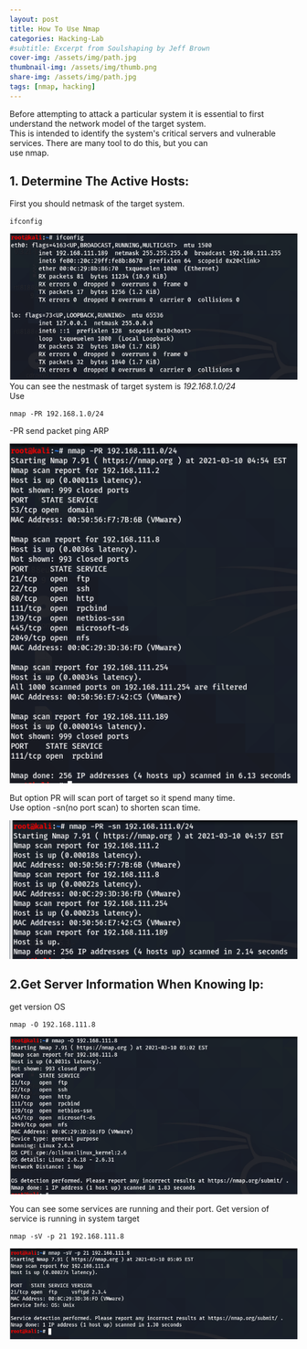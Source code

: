 ```yaml
---
layout: post
title: How To Use Nmap
categories: Hacking-Lab
#subtitle: Excerpt from Soulshaping by Jeff Brown
cover-img: /assets/img/path.jpg
thumbnail-img: /assets/img/thumb.png
share-img: /assets/img/path.jpg
tags: [nmap, hacking]
---
```

Before attempting to attack a particular system it is essential to first understand the network model of the target system.  
This is intended to identify the system's critical servers and vulnerable services. There are many tool to do this, but you can  
use nmap.  
## 1. Determine The Active Hosts:  
First you should netmask of the target system.    
```
ifconfig  
```  
![](/assets/img/How-To-Use-Nmap/ifconfig.png)  
You can see the nestmask of target system is *192.168.1.0/24*  
Use  
```
nmap -PR 192.168.1.0/24
```  
-PR send packet ping ARP  

![](/assets/img/How-To-Use-Nmap/nmap-PR.png) 

But option PR will scan port of target so it spend many time.  
Use option -sn(no port scan) to shorten scan time.  

![](/assets/img/How-To-Use-Nmap/nmap-PR-sn.png)  
## 2.Get Server Information When Knowing Ip:  

get version OS  
```
nmap -O 192.168.111.8
```   
![](/assets/img/How-To-Use-Nmap/nmap-O.png)  

You can see some services are running and their port.
Get version of service is running in system target   
```
nmap -sV -p 21 192.168.111.8
```  

![](/assets/img/How-To-Use-Nmap/nmap-sV-p.png)  
